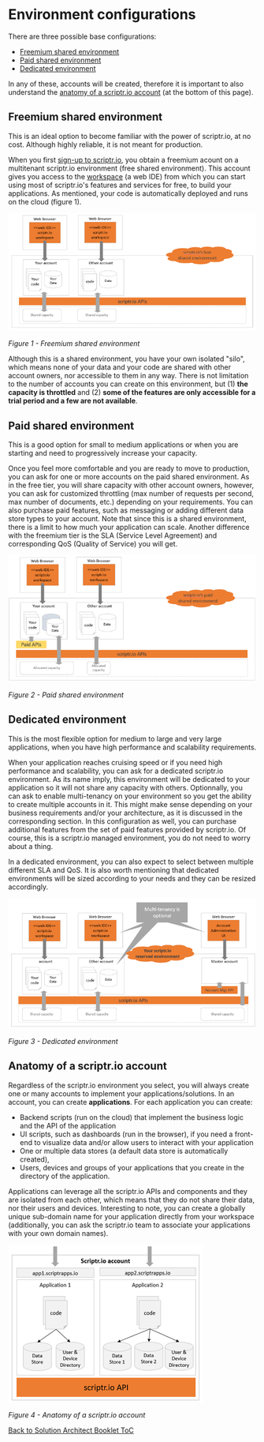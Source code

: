 # Environment configurations
There are three possible base configurations:
- [Freemium shared environment](./environment_configurations.md#free-shared-environment)
- [Paid shared environment](./environment_configurations.md#paid-shared-environment)
- [Dedicated environment](./environment_configurations.md#dedicated-environment)

In any of these, accounts will be created, therefore it is important to also understand the [anatomy of a scriptr.io account](./environment_configurations.md#anatomy-of-a-scriptrio-account) (at the bottom of this page).

## Freemium shared environment
This is an ideal option to become familiar with the power of scriptr.io, at no cost. Although highly reliable, it is not meant for production.

When you first [sign-up to scriptr.io](https://www.scriptr.io/register), you obtain a freemium acount on a multitenant scriptr.io environment (free shared environment). This account gives you access to the [workspace](https://www.scriptr.io/workspace) (a web IDE) from which you can start using most of scriptr.io's features and services for free, to build your applications. As mentioned, your code is automatically deployed and runs on the cloud (figure 1). 

![shared environment](./shared-model.PNG)

*Figure 1 - Freemium shared environment*

Although this is a shared environment, you have your own isolated "silo", which means none of your data and your code are shared with other account owners, nor accessible to them in any way. There is not limitation to the number of accounts you can create on this environment, but (1) **the capacity is throttled** and (2) **some of the features are only accessible for a trial period and a few are not available**.

## Paid shared environment
This is a good option for small to medium applications or when you are starting and need to progressively increase your capacity.

Once you feel more comfortable and you are ready to move to production, you can ask for one or more accounts on the paid shared environment. As in the free tier, you will share capacity with other account owners, however, you can ask for customized throttling (max number of requests per second, max number of documents, etc.) depending on your requirements. You can also purchase paid features, such as messaging or adding different data store types to your account. Note that since this is a shared environment, there is a limit to how much your application can scale. Another difference with the freemium tier is the SLA (Service Level Agreement) and corresponding QoS (Quality of Service) you will get.

![paid shared environment](./paid-shared-model.PNG)

*Figure 2 - Paid shared environment*

## Dedicated environment
This is the most flexible option for medium to large and very large applications, when you have high performance and scalability requirements.

When your application reaches cruising speed or if you need high performance and scalability, you can ask for a dedicated scriptr.io environment. As its name imply, this environment will be dedicated to your application so it will not share any capacity with others. Optionnally, you can ask to enable multi-tenancy on your environment so you get the ability to create multiple accounts in it. This might make sense depending on your business requirements and/or your architecture, as it is discussed in the corresponding section. In this configuration as well, you can purchase additional features from the set of paid features provided by scriptr.io. Of course, this is a scriptr.io managed environment, you do not need to worry about a thing. 

In a dedicated environment, you can also expect to select between multiple different SLA and QoS. It is also worth mentioning that dedicated environments will be sized according to your needs and they can be resized accordingly.

![dedicated model](./dedicated-model.PNG)

*Figure 3 - Dedicated environment*

## Anatomy of a scriptr.io account
Regardless of the scriptr.io environment you select, you will always create one or many accounts to implement your applications/solutions. In an account, you can create **applications**. For each application you can create:
- Backend scripts (run on the cloud) that implement the business logic and the API of the application 
- UI scripts, such as dashboards (run in the browser), if you need a front-end to visualize data and/or allow users to interact with your application
- One or multiple data stores (a default data store is automatically created), 
- Users, devices and groups of your applications that you create in the directory of the application. 

Applications can leverage all the scriptr.io APIs and components and they are isolated from each other, which means that they do not share their data, nor their users and devices.
Interesting to note, you can create a globally unique sub-domain name for your application directly from your workspace (additionally, you can ask the scriptr.io team to associate your applications with your own domain names).

![account](./account.PNG)

*Figure 4 - Anatomy of a scriptr.io account*


[Back to Solution Architect Booklet ToC](./solution_architect_booklet.md#toc)
